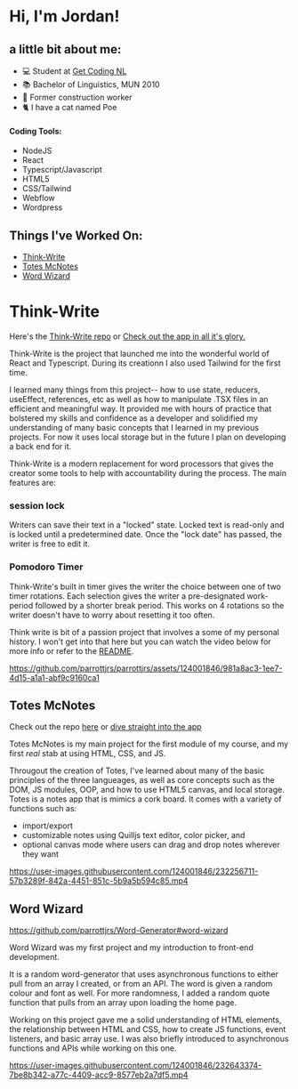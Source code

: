 # Hi, I'm Jordan!

## a little bit about me: 

- :computer: Student at [Get Coding NL](https://www.getcoding.ca)
- :books: Bachelor of Linguistics, MUN 2010 
- :construction_worker: Former construction worker 
- :cat2: I have a cat named Poe

#### Coding Tools:

- NodeJS
- React
- Typescript/Javascript
- HTML5 
- CSS/Tailwind
- Webflow
- Wordpress 

## Things I've Worked On:

- [Think-Write](https://github.com/parrottjrs/think-write#think-write)
- [Totes McNotes](https://github.com/parrottjrs/totes-mcnotes#hi-my-name-is-jordan-and-welcome-to-totes-mcnotes)
- [Word Wizard](https://github.com/parrottjrs/Word-Generator#word-wizard)

# Think-Write

Here's the [Think-Write repo](http://github.com/parrottjrs/think-write)
or
[Check out the app in all it's glory.](https://parrottjrs.github.io/think-write)

Think-Write is the project that launched me into the wonderful world of React and Typescript. During its creationn I also used Tailwind for the first time.

I learned many things from this project-- how to use state, reducers, useEffect, references, etc as well as how to manipulate .TSX files in an efficient and meaningful way. It provided me with hours of practice that bolstered my skills and confidence as a developer and solidified my understanding of many basic concepts that I learned in my previous projects. For now it uses local storage but in the future I plan on developing a back end for it.

Think-Write is a modern replacement for word processors that gives the creator some tools to help with accountability during the process. The main features are: 

### session lock

Writers can save their text in a "locked" state. Locked text is read-only and is locked until a predetermined date. Once the "lock date" has passed, the writer is free to edit it. 

### Pomodoro Timer

Think-Write's built in timer gives the writer the choice between one of two timer rotations. Each selection gives the writer a pre-designated work-period followed by a shorter break period. This works on 4 rotations so the writer doesn't have to worry about resetting it too often.

Think write is bit of a passion project that involves a some of my personal history. I won't get into that here but you can watch the video below for more info or refer to the [README]((https://github.com/parrottjrs/think-write#think-write)).




https://github.com/parrottjrs/parrottjrs/assets/124001846/981a8ac3-1ee7-4d15-a1a1-abf9c9160ca1






## Totes McNotes

Check out the repo [here](https://github.com/parrottjrs/totes-mcnotes#hi-my-name-is-jordan-and-welcome-to-totes-mcnotes) or [dive straight into the app](https://parrottjrs.github.io/totes-mcnotes/) 

Totes McNotes is my main project for the first module of my course, and my first _real_ stab at using HTML, CSS, and JS.

Througout the creation of Totes, I've learned about many of the basic principles of the three langueages, as well as core concepts such as the DOM, JS modules, OOP, and how to use HTML5 canvas, and local storage. Totes is a notes app that is mimics a cork board. It comes with a variety of functions such as:

- import/export
- customizable notes using Quilljs text editor, color picker, and 
- optional canvas mode where users can drag and drop notes wherever they want


https://user-images.githubusercontent.com/124001846/232256711-57b3289f-842a-4451-851c-5b9a5b594c85.mp4


## Word Wizard

https://github.com/parrottjrs/Word-Generator#word-wizard

Word Wizard was my first project and my introduction to front-end development. 

It is a random word-generator that uses asynchronous functions to either pull from an array I created, or from an API. The word is given a random colour and font as well. For more randomness, I added a random quote function that pulls from an array upon loading the home page. 

Working on this project gave me a solid understanding of HTML elements, the relationship between HTML and CSS, how to create JS functions, event listeners, and basic array use. I was also briefly introduced to asynchronous functions and APIs while working on this one.


https://user-images.githubusercontent.com/124001846/232643374-7be8b342-a77c-4409-acc9-8577eb2a7df5.mp4
<!--
**parrottjrs/parrottjrs** is a ✨ _special_ ✨ repository because its `README.md` (this file) appears on your GitHub profile.

Here are some ideas to get you started:

- 🔭 I’m currently working on ...
- 🌱 I’m currently learning ...
- 👯 I’m looking to collaborate on ...
- 🤔 I’m looking for help with ...
- 💬 Ask me about ...
- 📫 How to reach me: ...
- 😄 Pronouns: ...
- ⚡ Fun fact: ...
-->
